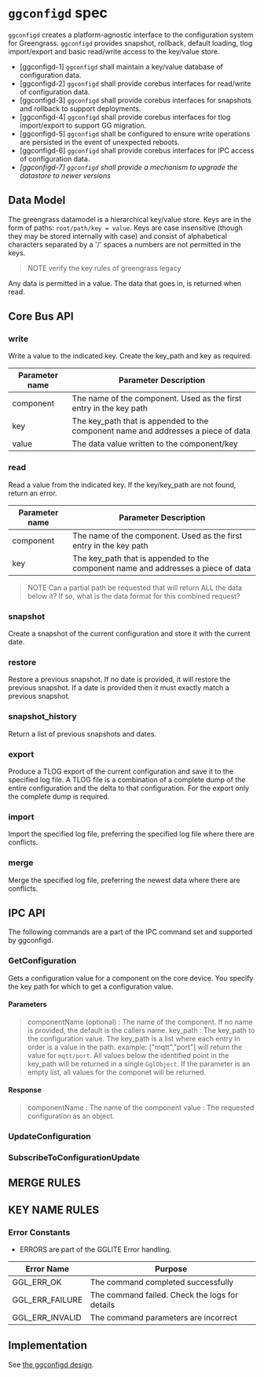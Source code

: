 # `ggconfigd` spec

`ggconfigd` creates a platform-agnostic interface to the configuration system
for Greengrass. `ggconfigd` provides snapshot, rollback, default loading, tlog
import/export and basic read/write access to the key/value store.

- [ggconfigd-1] `ggconfigd` shall maintain a key/value database of configuration
  data.
- [ggconfigd-2] `ggconfigd` shall provide corebus interfaces for read/write of
  configuration data.
- [ggconfigd-3] `ggconfigd` shall provide corebus interfaces for snapshots and
  rollback to support deployments.
- [ggconfigd-4] `ggconfigd` shall provide corebus interfaces for tlog
  import/export to support GG migration.
- [ggconfigd-5] `ggconfigd` shall be configured to ensure write operations are
  persisted in the event of unexpected reboots.
- [ggconfigd-6] `ggconfigd` shall provide corebus interfaces for IPC access of
  configuration data.
- _[ggconfigd-7] `ggconfigd` shall provide a mechanism to upgrade the datastore
  to newer versions_

## Data Model

The greengrass datamodel is a hierarchical key/value store. Keys are in the form
of paths: `root/path/key = value`. Keys are case insensitive (though they may be
stored internally with case) and consist of alphabetical characters separated by
a '/' spaces a numbers are not permitted in the keys.

> NOTE verify the key rules of greengrass legacy

Any data is permitted in a value. The data that goes in, is returned when read.

## Core Bus API

### write

Write a value to the indicated key. Create the key_path and key as required.

| Parameter name | Parameter Description                                                             |
| -------------- | --------------------------------------------------------------------------------- |
| component      | The name of the component. Used as the first entry in the key path                |
| key            | The key_path that is appended to the component name and addresses a piece of data |
| value          | The data value written to the component/key                                       |

### read

Read a value from the indicated key. If the key/key_path are not found, return
an error.

| Parameter name | Parameter Description                                                             |
| -------------- | --------------------------------------------------------------------------------- |
| component      | The name of the component. Used as the first entry in the key path                |
| key            | The key_path that is appended to the component name and addresses a piece of data |

> NOTE Can a partial path be requested that will return ALL the data below it?
> If so, what is the data format for this combined request?

### snapshot

Create a snapshot of the current configuration and store it with the current
date.

### restore

Restore a previous snapshot. If no date is provided, it will restore the
previous snapshot. If a date is provided then it must exactly match a previous
snapshot.

### snapshot_history

Return a list of previous snapshots and dates.

### export

Produce a TLOG export of the current configuration and save it to the specified
log file. A TLOG file is a combination of a complete dump of the entire
configuration and the delta to that configuration. For the export only the
complete dump is required.

### import

Import the specified log file, preferring the specified log file where there are
conflicts.

### merge

Merge the specified log file, preferring the newest data where there are
conflicts.

## IPC API

The following commands are a part of the IPC command set and supported by
ggconfigd.

### GetConfiguration

Gets a configuration value for a component on the core device. You specify the
key path for which to get a configuration value.

#### Parameters

> componentName (optional) : The name of the component. If no name is provided,
> the default is the callers name. key_path : The key_path to the configuration
> value. The key_path is a list where each entry in order is a value in the
> path. example: ["mqtt","port"] will return the value for `mqtt/port`. All
> values below the identified point in the key_path will be returned in a single
> `GglObject`. If the parameter is an empty list, all values for the componet
> will be returned.

#### Response

> componentName : The name of the component value : The requested configuration
> as an object.

### UpdateConfiguration

### SubscribeToConfigurationUpdate

## MERGE RULES

## KEY NAME RULES

### Error Constants

- ERRORS are part of the GGLITE Error handling.

| Error Name      | Purpose                                        |
| --------------- | ---------------------------------------------- |
| GGL_ERR_OK      | The command completed successfully             |
| GGL_ERR_FAILURE | The command failed. Check the logs for details |
| GGL_ERR_INVALID | The command parameters are incorrect           |

## Implementation

See [the ggconfigd design](../../design/ggconfigd.md).
